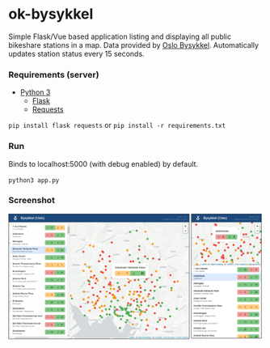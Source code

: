 # ok-bysykkel

Simple Flask/Vue based application listing and displaying all public bikeshare stations in a map. Data provided by [Oslo Bysykkel](https://oslobysykkel.no/). Automatically updates station status every 15 seconds.


### Requirements (server)
* [Python 3](https://www.python.org/downloads/)
	* [Flask](https://pypi.org/project/flask/)
	* [Requests](https://pypi.org/project/requests/)

`pip install flask requests`
or
`pip install -r requirements.txt`


### Run
Binds to localhost:5000 (with debug enabled) by default.

`python3 app.py`


### Screenshot
![ok-bysykkel](https://raw.githubusercontent.com/petterhj/ok-bysykkel/master/screenshot2.png "ok-bysykkel")